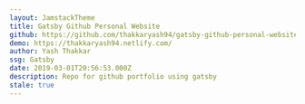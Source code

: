 ```yaml
---
layout: JamstackTheme
title: Gatsby Github Personal Website
github: https://github.com/thakkaryash94/gatsby-github-personal-website
demo: https://thakkaryash94.netlify.com/
author: Yash Thakkar
ssg: Gatsby
date: 2019-03-01T20:56:53.000Z
description: Repo for github portfolio using gatsby
stale: true
---
```

